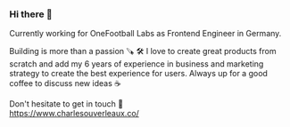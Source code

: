 ### Hi there 👋

Currently working for OneFootball Labs as Frontend Engineer in Germany.

Building is more than a passion 🪚 🛠 I love to create great products from scratch and add my 6 years of experience in business and marketing strategy to create the best experience for users. Always up for a good coffee to discuss new ideas ☕️

Don't hesitate to get in touch 💬 <br>
https://www.charlesouverleaux.co/

<!--
**CharlesOuverleaux/charlesouverleaux** is a ✨ _special_ ✨ repository because its `README.md` (this file) appears on your GitHub profile.

Here are some ideas to get you started:

- 🔭 I’m currently working on ...
- 🌱 I’m currently learning ...
- 👯 I’m looking to collaborate on ...
- 🤔 I’m looking for help with ...
- 💬 Ask me about ...
- 📫 How to reach me: ...
- 😄 Pronouns: ...
- ⚡ Fun fact: ...
-->
